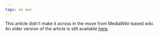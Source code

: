 ```yaml
---
tags: ee aee
---
```


This article didn't make it across in the move from MediaWiki-based wiki. An older version of the article is still available [here](http://www.wincent.com/a/knowledge-base/archives/2004/11/building_eeaee.php).
